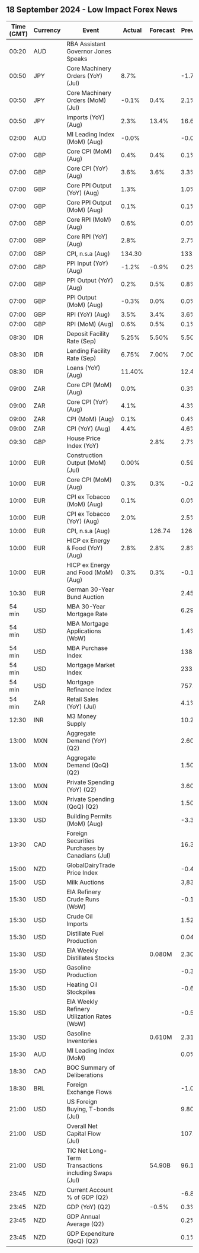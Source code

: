 ## 18 September 2024 - Low Impact Forex News

| Time (GMT) | Currency | Event | Actual | Forecast | Previous |
|------|----------|-------|--------|----------|----------|
| 00:20 | AUD | RBA Assistant Governor Jones Speaks |  |  |  |
| 00:50 | JPY | Core Machinery Orders (YoY) (Jul) | 8.7% |  | -1.7% |
| 00:50 | JPY | Core Machinery Orders (MoM) (Jul) | -0.1% | 0.4% | 2.1% |
| 00:50 | JPY | Imports (YoY) (Aug) | 2.3% | 13.4% | 16.6% |
| 02:00 | AUD | MI Leading Index (MoM) (Aug) | -0.0% |  | -0.0% |
| 07:00 | GBP | Core CPI (MoM) (Aug) | 0.4% | 0.4% | 0.1% |
| 07:00 | GBP | Core CPI (YoY) (Aug) | 3.6% | 3.6% | 3.3% |
| 07:00 | GBP | Core PPI Output (YoY) (Aug) | 1.3% |  | 1.0% |
| 07:00 | GBP | Core PPI Output (MoM) (Aug) | 0.1% |  | 0.1% |
| 07:00 | GBP | Core RPI (MoM) (Aug) | 0.6% |  | 0.0% |
| 07:00 | GBP | Core RPI (YoY) (Aug) | 2.8% |  | 2.7% |
| 07:00 | GBP | CPI, n.s.a (Aug) | 134.30 |  | 133.80 |
| 07:00 | GBP | PPI Input (YoY) (Aug) | -1.2% | -0.9% | 0.2% |
| 07:00 | GBP | PPI Output (YoY) (Aug) | 0.2% | 0.5% | 0.8% |
| 07:00 | GBP | PPI Output (MoM) (Aug) | -0.3% | 0.0% | 0.0% |
| 07:00 | GBP | RPI (YoY) (Aug) | 3.5% | 3.4% | 3.6% |
| 07:00 | GBP | RPI (MoM) (Aug) | 0.6% | 0.5% | 0.1% |
| 08:30 | IDR | Deposit Facility Rate (Sep) | 5.25% | 5.50% | 5.50% |
| 08:30 | IDR | Lending Facility Rate (Sep) | 6.75% | 7.00% | 7.00% |
| 08:30 | IDR | Loans (YoY) (Aug) | 11.40% |  | 12.40% |
| 09:00 | ZAR | Core CPI (MoM) (Aug) | 0.0% |  | 0.3% |
| 09:00 | ZAR | Core CPI (YoY) (Aug) | 4.1% |  | 4.3% |
| 09:00 | ZAR | CPI (MoM) (Aug) | 0.1% |  | 0.4% |
| 09:00 | ZAR | CPI (YoY) (Aug) | 4.4% |  | 4.6% |
| 09:30 | GBP | House Price Index (YoY) |  | 2.8% | 2.7% |
| 10:00 | EUR | Construction Output (MoM) (Jul) | 0.00% |  | 0.59% |
| 10:00 | EUR | Core CPI (MoM) (Aug) | 0.3% | 0.3% | -0.2% |
| 10:00 | EUR | CPI ex Tobacco (MoM) (Aug) | 0.1% |  | 0.0% |
| 10:00 | EUR | CPI ex Tobacco (YoY) (Aug) | 2.0% |  | 2.5% |
| 10:00 | EUR | CPI, n.s.a (Aug) |  | 126.74 | 126.54 |
| 10:00 | EUR | HICP ex Energy & Food (YoY) (Aug) | 2.8% | 2.8% | 2.8% |
| 10:00 | EUR | HICP ex Energy and Food (MoM) (Aug) | 0.3% | 0.3% | -0.1% |
| 10:30 | EUR | German 30-Year Bund Auction |  |  | 2.450% |
| 54 min | USD | MBA 30-Year Mortgage Rate |  |  | 6.29% |
| 54 min | USD | MBA Mortgage Applications (WoW) |  |  | 1.4% |
| 54 min | USD | MBA Purchase Index |  |  | 138.6 |
| 54 min | USD | Mortgage Market Index |  |  | 233.7 |
| 54 min | USD | Mortgage Refinance Index |  |  | 757.8 |
| 54 min | ZAR | Retail Sales (YoY) (Jul) |  |  | 4.1% |
| 12:30 | INR | M3 Money Supply |  |  | 10.2% |
| 13:00 | MXN | Aggregate Demand (YoY) (Q2) |  |  | 2.60% |
| 13:00 | MXN | Aggregate Demand (QoQ) (Q2) |  |  | 1.50% |
| 13:00 | MXN | Private Spending (YoY) (Q2) |  |  | 3.60% |
| 13:00 | MXN | Private Spending (QoQ) (Q2) |  |  | 1.50% |
| 13:30 | USD | Building Permits (MoM) (Aug) |  |  | -3.3% |
| 13:30 | CAD | Foreign Securities Purchases by Canadians (Jul) |  |  | 16.350B |
| 15:00 | NZD | GlobalDairyTrade Price Index |  |  | -0.4% |
| 15:00 | USD | Milk Auctions |  |  | 3,833.0 |
| 15:30 | USD | EIA Refinery Crude Runs (WoW) |  |  | -0.141M |
| 15:30 | USD | Crude Oil Imports |  |  | 1.526M |
| 15:30 | USD | Distillate Fuel Production |  |  | 0.040M |
| 15:30 | USD | EIA Weekly Distillates Stocks |  | 0.080M | 2.308M |
| 15:30 | USD | Gasoline Production |  |  | -0.371M |
| 15:30 | USD | Heating Oil Stockpiles |  |  | -0.695M |
| 15:30 | USD | EIA Weekly Refinery Utilization Rates (WoW) |  |  | -0.5% |
| 15:30 | USD | Gasoline Inventories |  | 0.610M | 2.310M |
| 15:30 | AUD | MI Leading Index (MoM) |  |  | 0.0% |
| 18:30 | CAD | BOC Summary of Deliberations |  |  |  |
| 18:30 | BRL | Foreign Exchange Flows |  |  | -1.010B |
| 21:00 | USD | US Foreign Buying, T-bonds (Jul) |  |  | 9.80B |
| 21:00 | USD | Overall Net Capital Flow (Jul) |  |  | 107.50B |
| 21:00 | USD | TIC Net Long-Term Transactions including Swaps (Jul) |  | 54.90B | 96.10B |
| 23:45 | NZD | Current Account % of GDP (Q2) |  |  | -6.80% |
| 23:45 | NZD | GDP (YoY) (Q2) |  | -0.5% | 0.3% |
| 23:45 | NZD | GDP Annual Average (Q2) |  |  | 0.2% |
| 23:45 | NZD | GDP Expenditure (QoQ) (Q2) |  |  | 0.1% |
